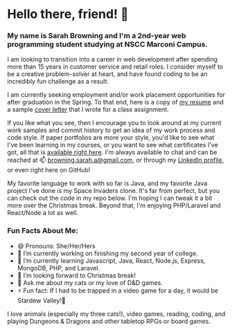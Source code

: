 # Hello there, friend! 👋

### My name is **Sarah Browning** and I'm a 2nd-year web programming student studying at NSCC Marconi Campus.

I am looking to transition into a career in web development after spending more than 15 years in customer service and retail roles.  I consider myself to be a creative problem-solver at heart, and have found coding to be an incredibly fun challenge as a result.

I am currently seeking employment and/or work placement opportunities for after graduation in the Spring.  To that end, here is a copy of [my resume](https://github.com/sarah-browning/sarah-browning/files/7652610/Browning.Sarah.-.2021.Resume.-.Junior.Web.Developer.pdf) and a sample [cover letter](https://github.com/sarah-browning/sarah-browning/files/7652617/Browning.Sarah.-.2021.Cover.Letter.-.Junior.Web.Developer.pdf) that I wrote for a class assignment.

If you like what you see, then I encourage you to look around at my current work samples and commit history to get an idea of my work process and code style.  If paper portfolios are more your style, you'd like to see what I've been learning in my courses, or you want to see what certificates I've got, all that is [available right here](https://github.com/sarah-browning/sarah-browning/files/7653054/Portfolio-Y2-2021.pdf).  I'm always available to chat and can be reached at 📫 browning.sarah.a@gmail.com, or through my [LinkedIn profile](https://www.linkedin.com/in/sarah-browning-dev/), or even right here on GitHub!

My favorite language to work with so far is Java, and my favorite Java project I've done is my Space Invaders clone.  It's far from perfect, but you can check out the code in my repo below.  I'm hoping I can tweak it a bit more over the Christmas break.  Beyond that, I'm enjoying PHP/Laravel and React/Node a lot as well.


### Fun Facts About Me:
- 😄 Pronouns: She/Her/Hers
- 🔭 I’m currently working on finishing my second year of college.
- 🌱 I’m currently learning Javascript, Java, React, Node.js, Express, MongoDB, PHP, and Laravel.
- 🎄 I’m looking forward to Christmas break!
- 💬 Ask me about my cats or my love of D&D games.
- ⚡ Fun fact: If I had to be trapped in a video game for a day, it would be Stardew Valley!🐔

I love animals (especially my three cats!), video games, reading, coding, and playing Dungeons & Dragons and other tabletop RPGs or board games.

<!--
**sarah-browning/sarah-browning** is a ✨ _special_ ✨ repository because its `README.md` (this file) appears on your GitHub profile.
- 👯 I’m looking to collaborate on ...
- 🤔 I’m looking for help with ...
-->


